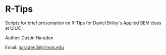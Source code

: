 # R-Tips

Scripts for brief presentation on R-Tips for Daniel Briley's Applied SEM class at UIUC

Author: Dustin Haraden

Email: haraden2@illinois.edu
